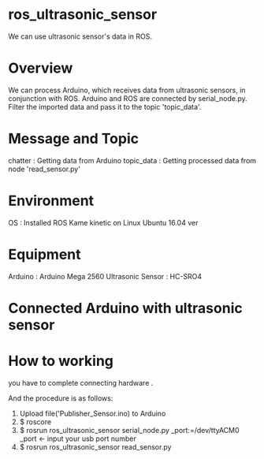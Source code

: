 # ros_ultrasonic_sensor
We can use ultrasonic sensor's data in ROS.

# Overview
We can process Arduino, which receives data from ultrasonic sensors, in conjunction with ROS. Arduino and ROS are connected by serial_node.py. Filter the imported data and pass it to the topic 'topic_data'.

# Message and Topic 
chatter : Getting data from Arduino
topic_data : Getting processed data from node 'read_sensor.py'

# Environment 
OS : Installed ROS Kame kinetic on Linux Ubuntu 16.04 ver

# Equipment
Arduino : Arduino Mega 2560
Ultrasonic Sensor : HC-SRO4 

# Connected Arduino with ultrasonic sensor

# How to working
you have to complete connecting hardware .

And the procedure is as follows:
1. Upload file('Publisher_Sensor.ino) to Arduino
2. $ roscore 
3. $ rosrun ros_ultrasonic_sensor serial_node.py _port:=/dev/ttyACM0  
    _port <- input your usb port number
4. $ rosrun ros_ultrasonic_sensor read_sensor.py
